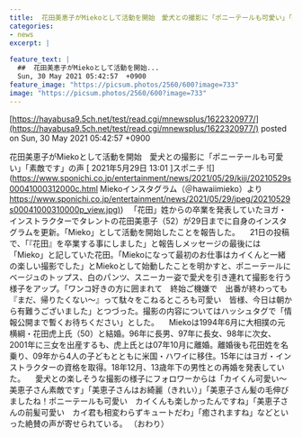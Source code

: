 ```yaml
---
title:  花田美恵子がMiekoとして活動を開始　愛犬との撮影に「ポニーテールも可愛い」「素敵です」の声  
categories:
- news
excerpt: |
  
feature_text: |
  ##  花田美恵子がMiekoとして活動を開始...
  Sun, 30 May 2021 05:42:57  +0900
feature_image: "https://picsum.photos/2560/600?image=733"
image: "https://picsum.photos/2560/600?image=733"
---
```


[https://hayabusa9.5ch.net/test/read.cgi/mnewsplus/1622320977/](https://hayabusa9.5ch.net/test/read.cgi/mnewsplus/1622320977/)
posted on Sun, 30 May 2021 05:42:57  +0900

<!--more-->

花田美恵子がMiekoとして活動を開始　愛犬との撮影に「ポニーテールも可愛い」「素敵です」の声 [ 2021年5月29日 13:01 ]スポニチ ![](https://www.sponichi.co.jp/entertainment/news/2021/05/29/kiji/20210529s00041000312000c.html Miekoインスタグラム（＠hawaiimieko）より [https://www.sponichi.co.jp/entertainment/news/2021/05/29/jpeg/20210529s00041000310000p_view.jpg)](https://www.sponichi.co.jp/entertainment/news/2021/05/29/jpeg/20210529s00041000310000p_view.jpg)) 　「花田」姓からの卒業を発表していたヨガ・インストラクターでタレントの花田美恵子（52）が29日までに自身のインスタグラムを更新。「Mieko」として活動を開始したことを報告した。 　21日の投稿で、「『花田』を卒業する事にしました」と報告しメッセージの最後には「Mieko」と記していた花田。「Miekoになって最初のお仕事はカイくんと一緒の楽しい撮影でした」とMiekoとして始動したことを明かすと、ポニーテールにベージュのトップス、白のパンツ、スニーカー姿で愛犬を引き連れて撮影を行う様子をアップ。「ワンコ好きの方に囲まれて　終始ご機嫌で　出番が終わっても　『まだ、帰りたくない〜』って駄々をこねるところも可愛い　皆様、今日は朝から有難うございました」とつづった。撮影の内容についてはハッシュタグで「情報公開まで暫くお待ちください」とした。 　Miekoは1994年6月に大相撲の元横綱・花田虎上氏（50）と結婚。96年に長男、97年に長女、98年に次女、2001年に三女を出産するも、虎上氏とは07年10月に離婚。離婚後も花田姓を名乗り、09年から4人の子どもとともに米国・ハワイに移住。15年にはヨガ・インストラクターの資格を取得。18年12月、13歳年下の男性との再婚を発表していた。 　愛犬との楽しそうな撮影の様子にフォロワーからは「カイくん可愛い〜美恵子さん素敵です」「美恵子さんはお綺麗（きれい）」「美恵子さん髪の毛伸びましたね！ポニーテールも可愛い　カイくんも楽しかったんですね」「美恵子さんの前髪可愛い　カイ君も相変わらずキュートだわ」「癒されますね」などといった絶賛の声が寄せられている。 （おわり）
